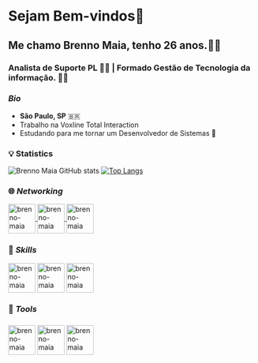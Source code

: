 # Sejam Bem-vindos👋


## Me chamo Brenno Maia, tenho 26 anos.:raising_hand_man:
### Analista de Suporte PL :technologist: | Formado Gestão de Tecnologia da informação. :man_student:

### _Bio_
- **São Paulo, SP** :brazil:
- Trabalho na Voxline Total Interaction
- Estudando para me tornar um Desenvolvedor de Sistemas :running:

  
### :bulb: Statistics
![Brenno Maia GitHub stats](https://github-readme-stats.vercel.app/api?username=brennomaia&show_icons=true&theme=dark)
[![Top Langs](https://github-readme-stats.vercel.app/api/top-langs/?username=brennomaia&layout=compact)](https://github.com/brennomaia/github-readme-stats)


### :globe_with_meridians: _Networking_

<a href="https://www.linkedin.com/in/brenno-maia/" target="_blank">
<img align="center" alt="brenno-maia" height="60" width="55" src="https://cdn.icon-icons.com/icons2/100/PNG/256/linkedin_socialnetwork_17503.png">
</a>
<a href="https://www.instagram.com/brenno_____________/" target="_blank">
<img align="center" alt="brenno-maia" height="60" width="55" src="https://cdn.icon-icons.com/icons2/100/PNG/256/instagram_socialnetwork_17505.png">
</a>
<a href="brennomaia@yahoo.com.br">
<img align="center" alt="brenno-maia" height="60" width="55" src="https://cdn.icon-icons.com/icons2/100/PNG/256/email_socialnetwork_17535.png">
</a>


### :dart: _Skills_

<img align="center" alt="brenno-maia" height="60" width="55" style="max-width:100%;" alt="Python" src="https://cdn.jsdelivr.net/gh/devicons/devicon/icons/python/python-original.svg"></img>
<img align="center" alt="brenno-maia" height="60" width="55" style="max-width:100%;" alt="Git" src="https://cdn.jsdelivr.net/gh/devicons/devicon/icons/git/git-original.svg">
</img>
<img align="center" alt="brenno-maia" height="60" width="55" style="max-width:100%;" alt="HTML5" src="https://cdn.jsdelivr.net/gh/devicons/devicon/icons/html5/html5-original.svg">
</img>

  
###  🧰 _Tools_  
###   
<img align="center" alt="brenno-maia" height="60" width="55" style="max-width:100%;" alt="Github" src="https://cdn.jsdelivr.net/gh/devicons/devicon/icons/github/github-original.svg"></img>
<img align="center" alt="brenno-maia" height="60" width="55" style="max-width:100%;" alt="VsCode" src="https://cdn.jsdelivr.net/gh/devicons/devicon/icons/vscode/vscode-original.svg"></img>
<img align="center" alt="brenno-maia" height="60" width="55" style="max-width:100%;" alt="Windows" src="https://cdn.jsdelivr.net/gh/devicons/devicon/icons/windows8/windows8-original.svg"></img>
